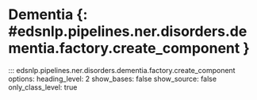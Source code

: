 # Dementia {: #edsnlp.pipelines.ner.disorders.dementia.factory.create_component }

::: edsnlp.pipelines.ner.disorders.dementia.factory.create_component
    options:
        heading_level: 2
        show_bases: false
        show_source: false
        only_class_level: true
